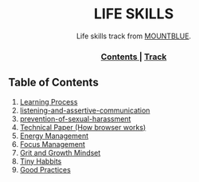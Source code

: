 <h1 align="center">LIFE SKILLS</h1>

<div align="center">
   Life skills track from  <a href="https://www.mountblue.io/" target="_blank">MOUNTBLUE</a>.
</div>

<div align="center">
  <h3>
    <a href="https://github.com/vishalsharma1777/life-skills" target="_blank">
      Contents
    </a>
    <span> | </span>
    <a href="https://github.com/mountblue/life-skills-track/tree/main" target="_blank">
      Track
    </a>
  </h3>
</div>

<!-- TABLE OF CONTENTS -->

## Table of Contents

1. [Learning Process](https://github.com/vishalsharma1777/life-skills/blob/main/learning-process.md)
2. [listening-and-assertive-communication](https://github.com/vishalsharma1777/life-skills/blob/main/listening-and-assertive-communication.md)
3. [prevention-of-sexual-harassment](https://github.com/vishalsharma1777/life-skills/blob/main/prevention-of-sexual-harassment.md)
4. [Technical Paper (How browser works)](https://github.com/vishalsharma1777/life-skills/blob/main/Technicalpaper.md)
5. [Energy Management](https://github.com/vishalsharma1777/life-skills/blob/main/energy-management.md)
6. [Focus Management](https://github.com/vishalsharma1777/life-skills/blob/main/focus-management.md)
7. [Grit and Growth Mindset](https://github.com/vishalsharma1777/life-skills/blob/main/grit-and-growth-mindset.md)
8. [Tiny Habbits](https://github.com/vishalsharma1777/life-skills/blob/main/tiny-habbits.md)
9. [Good Practices](https://github.com/vishalsharma1777/life-skills/blob/main/good-practices-for-software-development.md)
